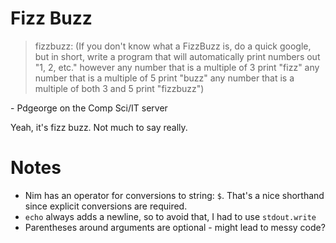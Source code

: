 # Fizz Buzz
> fizzbuzz: (If you don't know what a FizzBuzz is, do a quick google, but in short, write a program that will automatically print numbers out "1, 2, etc." however any number that is a multiple of 3 print "fizz" any number that is a multiple of 5 print "buzz" any number that is a multiple of both 3 and 5 print "fizzbuzz")

\- Pdgeorge on the Comp Sci/IT server

Yeah, it's fizz buzz. Not much to say really.

# Notes
- Nim has an operator for conversions to string: `$`. That's a nice shorthand since explicit conversions are required.
- `echo` always adds a newline, so to avoid that, I had to use `stdout.write`
- Parentheses around arguments are optional - might lead to messy code? 
